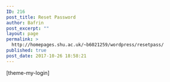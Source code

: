 ```yaml
---
ID: 216
post_title: Reset Password
author: Bafrin
post_excerpt: ""
layout: page
permalink: >
  http://homepages.shu.ac.uk/~b6021259/wordpress/resetpass/
published: true
post_date: 2017-10-26 18:58:21
---
```

[theme-my-login]